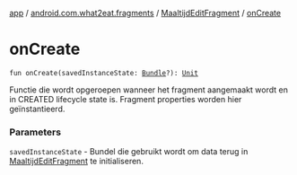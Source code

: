 [app](../../index.md) / [android.com.what2eat.fragments](../index.md) / [MaaltijdEditFragment](index.md) / [onCreate](./on-create.md)

# onCreate

`fun onCreate(savedInstanceState: `[`Bundle`](https://developer.android.com/reference/android/os/Bundle.html)`?): `[`Unit`](https://kotlinlang.org/api/latest/jvm/stdlib/kotlin/-unit/index.html)

Functie die wordt opgeroepen wanneer het fragment aangemaakt wordt en in CREATED lifecycle state is.
Fragment properties worden hier geïnstantieerd.

### Parameters

`savedInstanceState` - Bundel die gebruikt wordt om data terug in [MaaltijdEditFragment](index.md) te initialiseren.